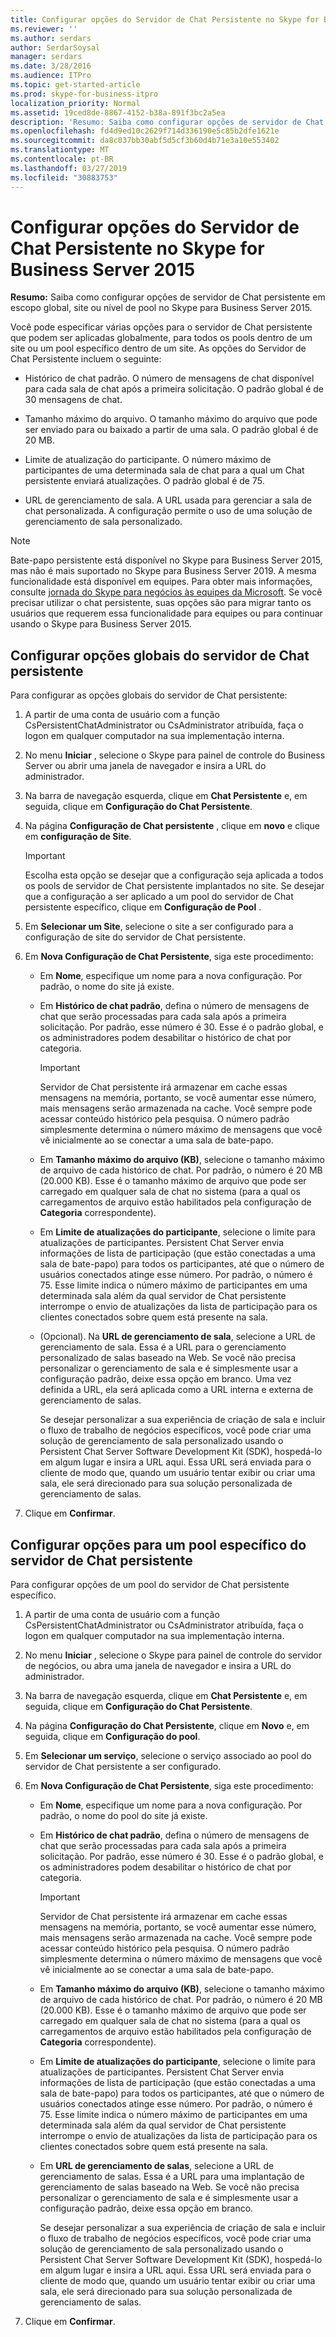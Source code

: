 ```yaml
---
title: Configurar opções do Servidor de Chat Persistente no Skype for Business Server 2015
ms.reviewer: ''
ms.author: serdars
author: SerdarSoysal
manager: serdars
ms.date: 3/28/2016
ms.audience: ITPro
ms.topic: get-started-article
ms.prod: skype-for-business-itpro
localization_priority: Normal
ms.assetid: 19ced8de-8867-4152-b38a-891f3bc2a5ea
description: 'Resumo: Saiba como configurar opções de servidor de Chat persistente em escopo global, site ou nível de pool no Skype para Business Server 2015.'
ms.openlocfilehash: fd4d9ed10c2629f714d336190e5c85b2dfe1621e
ms.sourcegitcommit: da8c037bb30abf5d5cf3b60d4b71e3a10e553402
ms.translationtype: MT
ms.contentlocale: pt-BR
ms.lasthandoff: 03/27/2019
ms.locfileid: "30883753"
---
```

# <a name="configure-persistent-chat-server-options-in-skype-for-business-server-2015"></a>Configurar opções do Servidor de Chat Persistente no Skype for Business Server 2015
 
**Resumo:** Saiba como configurar opções de servidor de Chat persistente em escopo global, site ou nível de pool no Skype para Business Server 2015.
  
Você pode especificar várias opções para o servidor de Chat persistente que podem ser aplicadas globalmente, para todos os pools dentro de um site ou um pool específico dentro de um site. As opções do Servidor de Chat Persistente incluem o seguinte: 
  
- Histórico de chat padrão. O número de mensagens de chat disponível para cada sala de chat após a primeira solicitação. O padrão global é de 30 mensagens de chat. 
    
- Tamanho máximo do arquivo. O tamanho máximo do arquivo que pode ser enviado para ou baixado a partir de uma sala. O padrão global é de 20 MB.
    
- Limite de atualização do participante. O número máximo de participantes de uma determinada sala de chat para a qual um Chat persistente enviará atualizações. O padrão global é de 75.
    
- URL de gerenciamento de sala. A URL usada para gerenciar a sala de chat personalizada. A configuração permite o uso de uma solução de gerenciamento de sala personalizado. 
   
> [!NOTE] 
> Bate-papo persistente está disponível no Skype para Business Server 2015, mas não é mais suportado no Skype para Business Server 2019. A mesma funcionalidade está disponível em equipes. Para obter mais informações, consulte [jornada do Skype para negócios às equipes da Microsoft](/microsoftteams/journey-skypeforbusiness-teams). Se você precisar utilizar o chat persistente, suas opções são para migrar tanto os usuários que requerem essa funcionalidade para equipes ou para continuar usando o Skype para Business Server 2015.
 
## <a name="configure-persistent-chat-server-global-options"></a>Configurar opções globais do servidor de Chat persistente

Para configurar as opções globais do servidor de Chat persistente:
  
1. A partir de uma conta de usuário com a função CsPersistentChatAdministrator ou CsAdministrator atribuída, faça o logon em qualquer computador na sua implementação interna.
    
2. No menu **Iniciar** , selecione o Skype para painel de controle do Business Server ou abrir uma janela de navegador e insira a URL do administrador.
    
3. Na barra de navegação esquerda, clique em **Chat Persistente** e, em seguida, clique em **Configuração do Chat Persistente**.
    
4. Na página **Configuração de Chat persistente** , clique em **novo** e clique em **configuração de Site**.
    
    > [!IMPORTANT]
    > Escolha esta opção se desejar que a configuração seja aplicada a todos os pools de servidor de Chat persistente implantados no site. Se desejar que a configuração a ser aplicado a um pool do servidor de Chat persistente específico, clique em **Configuração de Pool** .
  
5. Em **Selecionar um Site**, selecione o site a ser configurado para a configuração de site do servidor de Chat persistente.
    
6. Em **Nova Configuração de Chat Persistente**, siga este procedimento:
    
   - Em **Nome**, especifique um nome para a nova configuração. Por padrão, o nome do site já existe.
    
   - Em **Histórico de chat padrão**, defina o número de mensagens de chat que serão processadas para cada sala após a primeira solicitação. Por padrão, esse número é 30. Esse é o padrão global, e os administradores podem desabilitar o histórico de chat por categoria.
    
     > [!IMPORTANT]
     > Servidor de Chat persistente irá armazenar em cache essas mensagens na memória, portanto, se você aumentar esse número, mais mensagens serão armazenada na cache. Você sempre pode acessar conteúdo histórico pela pesquisa. O número padrão simplesmente determina o número máximo de mensagens que você vê inicialmente ao se conectar a uma sala de bate-papo. 
  
   - Em **Tamanho máximo do arquivo (KB)**, selecione o tamanho máximo de arquivo de cada histórico de chat. Por padrão, o número é 20 MB (20.000 KB). Esse é o tamanho máximo de arquivo que pode ser carregado em qualquer sala de chat no sistema (para a qual os carregamentos de arquivo estão habilitados pela configuração de **Categoria** correspondente).
    
   - Em **Limite de atualizações do participante**, selecione o limite para atualizações de participantes. Persistent Chat Server envia informações de lista de participação (que estão conectadas a uma sala de bate-papo) para todos os participantes, até que o número de usuários conectados atinge esse número. Por padrão, o número é 75. Esse limite indica o número máximo de participantes em uma determinada sala além da qual servidor de Chat persistente interrompe o envio de atualizações da lista de participação para os clientes conectados sobre quem está presente na sala.
    
   - (Opcional). Na **URL de gerenciamento de sala**, selecione a URL de gerenciamento de sala. Essa é a URL para o gerenciamento personalizado de salas baseado na Web. Se você não precisa personalizar o gerenciamento de sala e é simplesmente usar a configuração padrão, deixe essa opção em branco. Uma vez definida a URL, ela será aplicada como a URL interna e externa de gerenciamento de salas.
    
     Se desejar personalizar a sua experiência de criação de sala e incluir o fluxo de trabalho de negócios específicos, você pode criar uma solução de gerenciamento de sala personalizado usando o Persistent Chat Server Software Development Kit (SDK), hospedá-lo em algum lugar e insira a URL aqui. Essa URL será enviada para o cliente de modo que, quando um usuário tentar exibir ou criar uma sala, ele será direcionado para sua solução personalizada de gerenciamento de salas.
    
7. Clique em **Confirmar**.
    
## <a name="configure-options-for-a-specific-persistent-chat-server-pool"></a>Configurar opções para um pool específico do servidor de Chat persistente

Para configurar opções de um pool do servidor de Chat persistente específico.
  
1. A partir de uma conta de usuário com a função CsPersistentChatAdministrator ou CsAdministrator atribuída, faça o logon em qualquer computador na sua implementação interna.
    
2. No menu **Iniciar** , selecione o Skype para painel de controle do servidor de negócios, ou abra uma janela de navegador e insira a URL do administrador.
    
3. Na barra de navegação esquerda, clique em **Chat Persistente** e, em seguida, clique em **Configuração do Chat Persistente**.
    
4. Na página **Configuração do Chat Persistente**, clique em **Novo** e, em seguida, clique em **Configuração do pool**.
    
5. Em **Selecionar um serviço**, selecione o serviço associado ao pool do servidor de Chat persistente a ser configurado.
    
6. Em **Nova Configuração de Chat Persistente**, siga este procedimento:
    
   - Em **Nome**, especifique um nome para a nova configuração. Por padrão, o nome do pool do site já existe.
    
   - Em **Histórico de chat padrão**, defina o número de mensagens de chat que serão processadas para cada sala após a primeira solicitação. Por padrão, esse número é 30. Esse é o padrão global, e os administradores podem desabilitar o histórico de chat por categoria.
    
     > [!IMPORTANT]
     > Servidor de Chat persistente irá armazenar em cache essas mensagens na memória, portanto, se você aumentar esse número, mais mensagens serão armazenada na cache. Você sempre pode acessar conteúdo histórico pela pesquisa. O número padrão simplesmente determina o número máximo de mensagens que você vê inicialmente ao se conectar a uma sala de bate-papo. 
  
   - Em **Tamanho máximo do arquivo (KB)**, selecione o tamanho máximo de arquivo de cada histórico de chat. Por padrão, o número é 20 MB (20.000 KB). Esse é o tamanho máximo de arquivo que pode ser carregado em qualquer sala de chat no sistema (para a qual os carregamentos de arquivo estão habilitados pela configuração de **Categoria** correspondente).
    
   - Em **Limite de atualizações do participante**, selecione o limite para atualizações de participantes. Persistent Chat Server envia informações de lista de participação (que estão conectadas a uma sala de bate-papo) para todos os participantes, até que o número de usuários conectados atinge esse número. Por padrão, o número é 75. Esse limite indica o número máximo de participantes em uma determinada sala além da qual servidor de Chat persistente interrompe o envio de atualizações da lista de participação para os clientes conectados sobre quem está presente na sala.
    
   - Em **URL de gerenciamento de salas**, selecione a URL de gerenciamento de salas. Essa é a URL para uma implantação de gerenciamento de salas baseado na Web. Se você não precisa personalizar o gerenciamento de sala e é simplesmente usar a configuração padrão, deixe essa opção em branco.
    
     Se desejar personalizar a sua experiência de criação de sala e incluir o fluxo de trabalho de negócios específicos, você pode criar uma solução de gerenciamento de sala personalizado usando o Persistent Chat Server Software Development Kit (SDK), hospedá-lo em algum lugar e insira a URL aqui. Essa URL será enviada para o cliente de modo que, quando um usuário tentar exibir ou criar uma sala, ele será direcionado para sua solução personalizada de gerenciamento de salas.
    
7. Clique em **Confirmar**.
    

